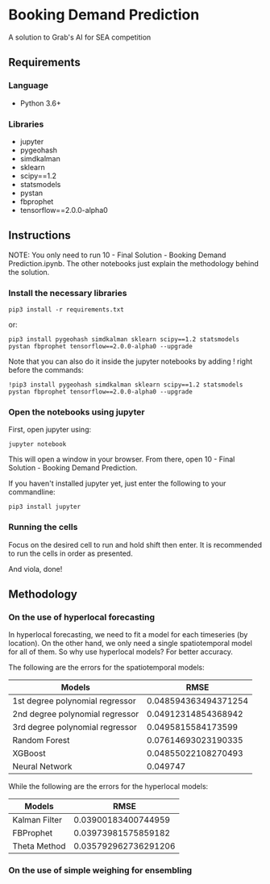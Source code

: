 # Booking Demand Prediction
A solution to Grab's AI for SEA competition

## Requirements
### Language
- Python 3.6+
### Libraries
- jupyter
- pygeohash
- simdkalman
- sklearn
- scipy==1.2
- statsmodels
- pystan
- fbprophet
- tensorflow==2.0.0-alpha0

## Instructions
NOTE: You only need to run 10 - Final Solution - Booking Demand Prediction.ipynb. The other notebooks just explain the methodology behind the solution.

### Install the necessary libraries
```{bash}
pip3 install -r requirements.txt
```
or:
```{bash}
pip3 install pygeohash simdkalman sklearn scipy==1.2 statsmodels pystan fbprophet tensorflow==2.0.0-alpha0 --upgrade
```
Note that you can also do it inside the jupyter notebooks by adding ! right before the commands:
```{bash}
!pip3 install pygeohash simdkalman sklearn scipy==1.2 statsmodels pystan fbprophet tensorflow==2.0.0-alpha0 --upgrade
```

### Open the notebooks using jupyter
First, open jupyter using:
```{bash}
jupyter notebook
```
This will open a window in your browser. From there, open 10 - Final Solution - Booking Demand Prediction.

If you haven't installed jupyter yet, just enter the following to your commandline:
```{bash}
pip3 install jupyter
```
### Running the cells
Focus on the desired cell to run and hold shift then enter. It is recommended to run the cells in order as presented.

And viola, done!

## Methodology
### On the use of hyperlocal forecasting
In hyperlocal forecasting, we need to fit a model for each timeseries (by location). On the other hand, we only need a single spatiotemporal model for all of them. So why use hyperlocal models? For better accuracy.

The following are the errors for the spatiotemporal models:

**Models** | **RMSE**
--- | ---
1st degree polynomial regressor | 0.048594363494371254
2nd degree polynomial regressor | 0.04912314854368942
3rd degree polynomial regressor | 0.0495815584173599
Random Forest | 0.07614693023190335
XGBoost | 0.04855022108270493
Neural Network | 0.049747

While the following are the errors for the hyperlocal models:

**Models** | **RMSE**
--- | ---
Kalman Filter | 0.03900183400744959
FBProphet | 0.03973981575859182
Theta Method | 0.035792962736291206

### On the use of simple weighing for ensembling
